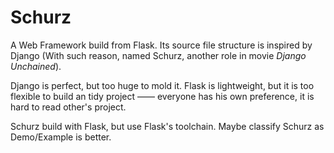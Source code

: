 # Schurz

A Web Framework build from Flask. Its source file structure is inspired by Django (With such reason, named Schurz, another role in movie _Django Unchained_).

Django is perfect, but too huge to mold it. Flask is lightweight, but it is too flexible to build an tidy project —— everyone has his own preference, it is hard to read other's project.

Schurz build with Flask, but use Flask's toolchain. Maybe classify Schurz as Demo/Example is better.



